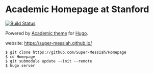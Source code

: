 # Academic Homepage at Stanford

[![Build Status](https://travis-ci.org/seisman/academic-homepage.svg?branch=master)](https://travis-ci.org/seisman/academic-homepage)

Powered by [Academic theme](https://github.com/gcushen/hugo-academic) for [Hugo](https://gohugo.io/).

website: https://super-messiah.github.io/

~~~
$ git clone https://github.com/Super-Messiah/Homepage
$ cd Homepage
$ git submodule update --init --remote
$ hugo server
~~~
